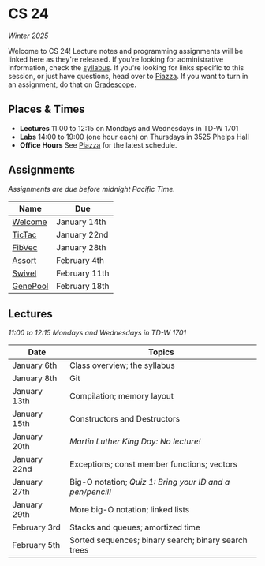 # CS 24
_Winter 2025_

Welcome to CS 24!  Lecture notes and programming assignments will be linked here
as they're released. If you're looking for administrative information, check the
[syllabus](Syllabus.md).  If you're looking for  links specific to this session,
or just have questions, head over to [Piazza][piazza]. If you want to turn in an
assignment, do that on [Gradescope][gradescope].


## Places & Times

- **Lectures**  11:00 to 12:15 on Mondays and Wednesdays in TD-W 1701
- **Labs**  14:00 to 19:00 (one hour each) on Thursdays in 3525 Phelps Hall
- **Office Hours**  See [Piazza][class-links] for the latest schedule.


## Assignments

_Assignments are due before midnight Pacific Time._

| Name                      | Due
|---------------------------|-----
| [Welcome](labs/welcome)   | January  14th
| [TicTac](labs/tictac)     | January  22nd
| [FibVec](labs/fibvec)     | January  28th
| [Assort](labs/assort)     | February  4th
| [Swivel](labs/swivel)     | February 11th
| [GenePool](labs/genepool) | February 18th


## Lectures

_11:00 to 12:15 Mondays and Wednesdays in TD-W 1701_

| Date          | Topics
|---------------|--------
| January   6th | Class overview; the syllabus
| January   8th | Git
| January  13th | Compilation; memory layout
| January  15th | Constructors and Destructors
| January  20th | _Martin Luther King Day: No lecture!_
| January  22nd | Exceptions; const member functions; vectors
| January  27th | Big-O notation; _Quiz 1: Bring your ID and a pen/pencil!_
| January  29th | More big-O notation; linked lists
| February  3rd | Stacks and queues; amortized time
| February  5th | Sorted sequences; binary search; binary search trees


[piazza]: https://piazza.com/ucsb/winter2025/cs24
[class-links]: https://piazza.com/class/m5hq4e0vdcu42s/post/6
[gradescope]: https://www.gradescope.com/courses/937951
